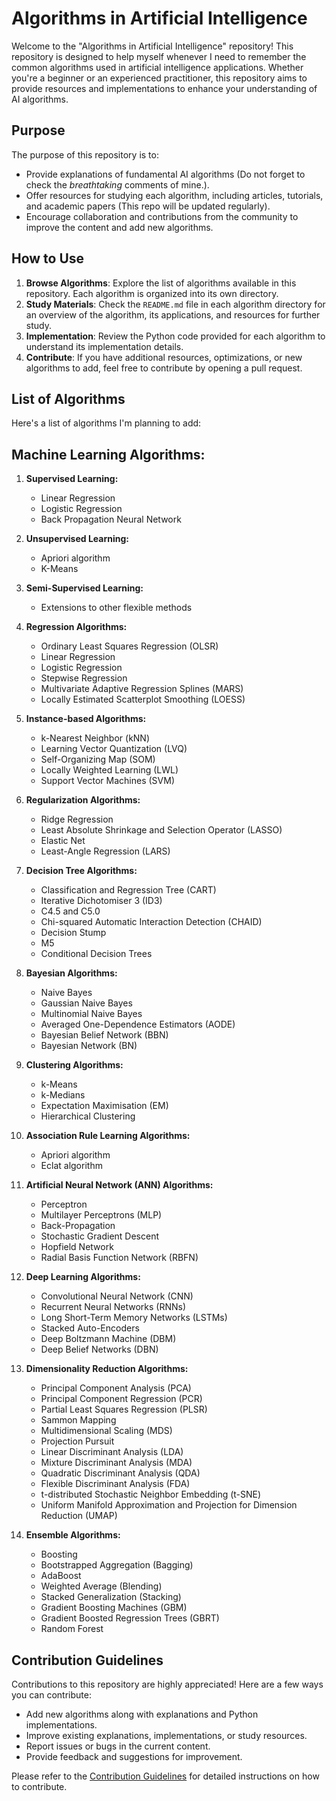 # Algorithms in Artificial Intelligence

Welcome to the "Algorithms in Artificial Intelligence" repository! This repository is designed to help myself whenever I need to remember the common algorithms used in artificial intelligence applications. 
Whether you're a beginner or an experienced practitioner, this repository aims to provide resources and implementations to enhance your understanding of AI algorithms.

## Purpose

The purpose of this repository is to:

- Provide explanations of fundamental AI algorithms (Do not forget to check the _breathtaking_ comments of mine.).
- Offer resources for studying each algorithm, including articles, tutorials, and academic papers (This repo will be updated regularly).
- Encourage collaboration and contributions from the community to improve the content and add new algorithms.

## How to Use

1. **Browse Algorithms**: Explore the list of algorithms available in this repository. Each algorithm is organized into its own directory.
2. **Study Materials**: Check the `README.md` file in each algorithm directory for an overview of the algorithm, its applications, and resources for further study.
3. **Implementation**: Review the Python code provided for each algorithm to understand its implementation details.
4. **Contribute**: If you have additional resources, optimizations, or new algorithms to add, feel free to contribute by opening a pull request.

## List of Algorithms

Here's a list of algorithms I'm planning to add:

## Machine Learning Algorithms:

1. **Supervised Learning:**
   - Linear Regression
   - Logistic Regression
   - Back Propagation Neural Network

2. **Unsupervised Learning:**
   - Apriori algorithm
   - K-Means

3. **Semi-Supervised Learning:**
   - Extensions to other flexible methods

4. **Regression Algorithms:**
   - Ordinary Least Squares Regression (OLSR)
   - Linear Regression
   - Logistic Regression
   - Stepwise Regression
   - Multivariate Adaptive Regression Splines (MARS)
   - Locally Estimated Scatterplot Smoothing (LOESS)

5. **Instance-based Algorithms:**
   - k-Nearest Neighbor (kNN)
   - Learning Vector Quantization (LVQ)
   - Self-Organizing Map (SOM)
   - Locally Weighted Learning (LWL)
   - Support Vector Machines (SVM)

6. **Regularization Algorithms:**
   - Ridge Regression
   - Least Absolute Shrinkage and Selection Operator (LASSO)
   - Elastic Net
   - Least-Angle Regression (LARS)

7. **Decision Tree Algorithms:**
   - Classification and Regression Tree (CART)
   - Iterative Dichotomiser 3 (ID3)
   - C4.5 and C5.0
   - Chi-squared Automatic Interaction Detection (CHAID)
   - Decision Stump
   - M5
   - Conditional Decision Trees

8. **Bayesian Algorithms:**
   - Naive Bayes
   - Gaussian Naive Bayes
   - Multinomial Naive Bayes
   - Averaged One-Dependence Estimators (AODE)
   - Bayesian Belief Network (BBN)
   - Bayesian Network (BN)

9. **Clustering Algorithms:**
   - k-Means
   - k-Medians
   - Expectation Maximisation (EM)
   - Hierarchical Clustering

10. **Association Rule Learning Algorithms:**
    - Apriori algorithm
    - Eclat algorithm

11. **Artificial Neural Network (ANN) Algorithms:**
    - Perceptron
    - Multilayer Perceptrons (MLP)
    - Back-Propagation
    - Stochastic Gradient Descent
    - Hopfield Network
    - Radial Basis Function Network (RBFN)

12. **Deep Learning Algorithms:**
    - Convolutional Neural Network (CNN)
    - Recurrent Neural Networks (RNNs)
    - Long Short-Term Memory Networks (LSTMs)
    - Stacked Auto-Encoders
    - Deep Boltzmann Machine (DBM)
    - Deep Belief Networks (DBN)

13. **Dimensionality Reduction Algorithms:**
    - Principal Component Analysis (PCA)
    - Principal Component Regression (PCR)
    - Partial Least Squares Regression (PLSR)
    - Sammon Mapping
    - Multidimensional Scaling (MDS)
    - Projection Pursuit
    - Linear Discriminant Analysis (LDA)
    - Mixture Discriminant Analysis (MDA)
    - Quadratic Discriminant Analysis (QDA)
    - Flexible Discriminant Analysis (FDA)
    - t-distributed Stochastic Neighbor Embedding (t-SNE)
    - Uniform Manifold Approximation and Projection for Dimension Reduction (UMAP)

14. **Ensemble Algorithms:**
    - Boosting
    - Bootstrapped Aggregation (Bagging)
    - AdaBoost
    - Weighted Average (Blending)
    - Stacked Generalization (Stacking)
    - Gradient Boosting Machines (GBM)
    - Gradient Boosted Regression Trees (GBRT)
    - Random Forest

## Contribution Guidelines

Contributions to this repository are highly appreciated! Here are a few ways you can contribute:

- Add new algorithms along with explanations and Python implementations.
- Improve existing explanations, implementations, or study resources.
- Report issues or bugs in the current content.
- Provide feedback and suggestions for improvement.

Please refer to the [Contribution Guidelines](CONTRIBUTING.md) for detailed instructions on how to contribute.
